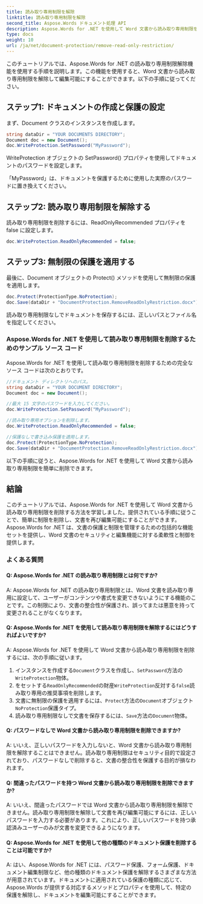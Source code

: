 ```yaml
---
title: 読み取り専用制限を解除
linktitle: 読み取り専用制限を解除
second_title: Aspose.Words ドキュメント処理 API
description: Aspose.Words for .NET を使用して Word 文書から読み取り専用制限を削除する方法を学習します。
type: docs
weight: 10
url: /ja/net/document-protection/remove-read-only-restriction/
---
```

このチュートリアルでは、Aspose.Words for .NET の読み取り専用制限解除機能を使用する手順を説明します。この機能を使用すると、Word 文書から読み取り専用制限を解除して編集可能にすることができます。以下の手順に従ってください。

## ステップ1: ドキュメントの作成と保護の設定

まず、Document クラスのインスタンスを作成します。

```csharp
string dataDir = "YOUR DOCUMENTS DIRECTORY";
Document doc = new Document();
doc.WriteProtection.SetPassword("MyPassword");
```

WriteProtection オブジェクトの SetPassword() プロパティを使用してドキュメントのパスワードを設定します。

「MyPassword」は、ドキュメントを保護するために使用した実際のパスワードに置き換えてください。

## ステップ2: 読み取り専用制限を解除する

読み取り専用制限を削除するには、ReadOnlyRecommended プロパティを false に設定します。

```csharp
doc.WriteProtection.ReadOnlyRecommended = false;
```

## ステップ3: 無制限の保護を適用する

最後に、Document オブジェクトの Protect() メソッドを使用して無制限の保護を適用します。

```csharp
doc.Protect(ProtectionType.NoProtection);
doc.Save(dataDir + "DocumentProtection.RemoveReadOnlyRestriction.docx");
```

読み取り専用制限なしでドキュメントを保存するには、正しいパスとファイル名を指定してください。

### Aspose.Words for .NET を使用して読み取り専用制限を削除するためのサンプル ソース コード

Aspose.Words for .NET を使用して読み取り専用制限を削除するための完全なソース コードは次のとおりです。

```csharp
//ドキュメント ディレクトリへのパス。
string dataDir = "YOUR DOCUMENT DIRECTORY";
Document doc = new Document();

//最大 15 文字のパスワードを入力してください。
doc.WriteProtection.SetPassword("MyPassword");

//読み取り専用オプションを削除します。
doc.WriteProtection.ReadOnlyRecommended = false;

//保護なしで書き込み保護を適用します。
doc.Protect(ProtectionType.NoProtection);
doc.Save(dataDir + "DocumentProtection.RemoveReadOnlyRestriction.docx");
```

以下の手順に従うと、Aspose.Words for .NET を使用して Word 文書から読み取り専用制限を簡単に削除できます。


## 結論

このチュートリアルでは、Aspose.Words for .NET を使用して Word 文書から読み取り専用制限を削除する方法を学習しました。提供されている手順に従うことで、簡単に制限を削除し、文書を再び編集可能にすることができます。Aspose.Words for .NET は、文書の保護と制限を管理するための包括的な機能セットを提供し、Word 文書のセキュリティと編集機能に対する柔軟性と制御を提供します。

### よくある質問

#### Q: Aspose.Words for .NET の読み取り専用制限とは何ですか?

A: Aspose.Words for .NET の読み取り専用制限とは、Word 文書を読み取り専用に設定して、ユーザーがコンテンツや書式を変更できないようにする機能のことです。この制限により、文書の整合性が保護され、誤ってまたは悪意を持って変更されることがなくなります。

#### Q: Aspose.Words for .NET を使用して読み取り専用制限を解除するにはどうすればよいですか?

A: Aspose.Words for .NET を使用して Word 文書から読み取り専用制限を削除するには、次の手順に従います。
1. インスタンスを作成する`Document`クラスを作成し、`SetPassword`方法の`WriteProtection`物体。
2. をセットする`ReadOnlyRecommended`の財産`WriteProtection`反対する`false`読み取り専用の推奨事項を削除します。
3. 文書に無制限の保護を適用するには、`Protect`方法の`Document`オブジェクト`NoProtection`保護タイプ。
4. 読み取り専用制限なしで文書を保存するには、`Save`方法の`Document`物体。

#### Q: パスワードなしで Word 文書から読み取り専用制限を削除できますか?

A: いいえ、正しいパスワードを入力しないと、Word 文書から読み取り専用制限を解除することはできません。読み取り専用制限はセキュリティ目的で設定されており、パスワードなしで削除すると、文書の整合性を保護する目的が損なわれます。

#### Q: 間違ったパスワードを持つ Word 文書から読み取り専用制限を削除できますか?

A: いいえ、間違ったパスワードでは Word 文書から読み取り専用制限を解除できません。読み取り専用制限を解除して文書を再び編集可能にするには、正しいパスワードを入力する必要があります。これにより、正しいパスワードを持つ承認済みユーザーのみが文書を変更できるようになります。

#### Q: Aspose.Words for .NET を使用して他の種類のドキュメント保護を削除することは可能ですか?

A: はい、Aspose.Words for .NET には、パスワード保護、フォーム保護、ドキュメント編集制限など、他の種類のドキュメント保護を解除するさまざまな方法が用意されています。ドキュメントに適用されている保護の種類に応じて、Aspose.Words が提供する対応するメソッドとプロパティを使用して、特定の保護を解除し、ドキュメントを編集可能にすることができます。
